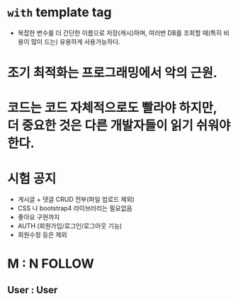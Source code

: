 # `with` template tag

- 복잡한 변수를 더 간단한 이름으로 저장(캐시)하며, 여러번 DB를 조회할 때(특히 비용이 많이 드는) 유용하게 사용가능하다.

# 조기 최적화는 프로그래밍에서 악의 근원.

# 코드는 코드 자체적으로도 빨라야 하지만, 더 중요한 것은 다른 개발자들이 읽기 쉬워야한다.





# 시험 공지

- 게시글 + 댓글 CRUD 전부(파일 업로드 제외)
- CSS 나 bootstrap4 라이브러리는 필요없음
- 좋아요 구현까지
- AUTH (회원가입/로그인/로그아웃 기능)
- 회원수정 등은 제외



# M : N FOLLOW

## User : User